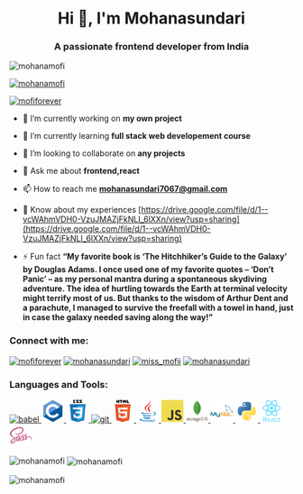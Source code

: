 <h1 align="center">Hi 👋, I'm Mohanasundari</h1>
<h3 align="center">A passionate frontend developer from India</h3>

<p align="left"> <img src="https://komarev.com/ghpvc/?username=mohanamofi&label=Profile%20views&color=0e75b6&style=flat" alt="mohanamofi" /> </p>

<p align="left"> <a href="https://github.com/ryo-ma/github-profile-trophy"><img src="https://github-profile-trophy.vercel.app/?username=mohanamofi" alt="mohanamofi" /></a> </p>

<p align="left"> <a href="https://twitter.com/mofiforever" target="blank"><img src="https://img.shields.io/twitter/follow/mofiforever?logo=twitter&style=for-the-badge" alt="mofiforever" /></a> </p>

- 🔭 I’m currently working on **my own project**

- 🌱 I’m currently learning **full stack web developement course**

- 👯 I’m looking to collaborate on **any projects**

- 💬 Ask me about **frontend,react**

- 📫 How to reach me **mohanasundari7067@gmail.com**

- 📄 Know about my experiences [https://drive.google.com/file/d/1--vcWAhmVDH0-VzuJMAZjFkNLI_6lXXn/view?usp=sharing](https://drive.google.com/file/d/1--vcWAhmVDH0-VzuJMAZjFkNLI_6lXXn/view?usp=sharing)

- ⚡ Fun fact **“My favorite book is ‘The Hitchhiker’s Guide to the Galaxy’ by Douglas Adams. I once used one of my favorite quotes – ‘Don’t Panic’ – as my personal mantra during a spontaneous skydiving adventure. The idea of hurtling towards the Earth at terminal velocity might terrify most of us. But thanks to the wisdom of Arthur Dent and a parachute, I managed to survive the freefall with a towel in hand, just in case the galaxy needed saving along the way!”**

<h3 align="left">Connect with me:</h3>
<p align="left">
<a href="https://twitter.com/mofiforever" target="blank"><img align="center" src="https://raw.githubusercontent.com/rahuldkjain/github-profile-readme-generator/master/src/images/icons/Social/twitter.svg" alt="mofiforever" height="30" width="40" /></a>
<a href="https://linkedin.com/in/mohanasundari" target="blank"><img align="center" src="https://raw.githubusercontent.com/rahuldkjain/github-profile-readme-generator/master/src/images/icons/Social/linked-in-alt.svg" alt="mohanasundari" height="30" width="40" /></a>
<a href="https://instagram.com/miss_mofii" target="blank"><img align="center" src="https://raw.githubusercontent.com/rahuldkjain/github-profile-readme-generator/master/src/images/icons/Social/instagram.svg" alt="miss_mofii" height="30" width="40" /></a>
<a href="https://www.codechef.com/users/mohanasundari" target="blank"><img align="center" src="https://cdn.jsdelivr.net/npm/simple-icons@3.1.0/icons/codechef.svg" alt="mohanasundari" height="30" width="40" /></a>
</p>

<h3 align="left">Languages and Tools:</h3>
<p align="left"> <a href="https://babeljs.io/" target="_blank" rel="noreferrer"> <img src="https://www.vectorlogo.zone/logos/babeljs/babeljs-icon.svg" alt="babel" width="40" height="40"/> </a> <a href="https://www.cprogramming.com/" target="_blank" rel="noreferrer"> <img src="https://raw.githubusercontent.com/devicons/devicon/master/icons/c/c-original.svg" alt="c" width="40" height="40"/> </a> <a href="https://www.w3schools.com/css/" target="_blank" rel="noreferrer"> <img src="https://raw.githubusercontent.com/devicons/devicon/master/icons/css3/css3-original-wordmark.svg" alt="css3" width="40" height="40"/> </a> <a href="https://git-scm.com/" target="_blank" rel="noreferrer"> <img src="https://www.vectorlogo.zone/logos/git-scm/git-scm-icon.svg" alt="git" width="40" height="40"/> </a> <a href="https://www.w3.org/html/" target="_blank" rel="noreferrer"> <img src="https://raw.githubusercontent.com/devicons/devicon/master/icons/html5/html5-original-wordmark.svg" alt="html5" width="40" height="40"/> </a> <a href="https://www.java.com" target="_blank" rel="noreferrer"> <img src="https://raw.githubusercontent.com/devicons/devicon/master/icons/java/java-original.svg" alt="java" width="40" height="40"/> </a> <a href="https://developer.mozilla.org/en-US/docs/Web/JavaScript" target="_blank" rel="noreferrer"> <img src="https://raw.githubusercontent.com/devicons/devicon/master/icons/javascript/javascript-original.svg" alt="javascript" width="40" height="40"/> </a> <a href="https://www.mongodb.com/" target="_blank" rel="noreferrer"> <img src="https://raw.githubusercontent.com/devicons/devicon/master/icons/mongodb/mongodb-original-wordmark.svg" alt="mongodb" width="40" height="40"/> </a> <a href="https://www.mysql.com/" target="_blank" rel="noreferrer"> <img src="https://raw.githubusercontent.com/devicons/devicon/master/icons/mysql/mysql-original-wordmark.svg" alt="mysql" width="40" height="40"/> </a> <a href="https://www.python.org" target="_blank" rel="noreferrer"> <img src="https://raw.githubusercontent.com/devicons/devicon/master/icons/python/python-original.svg" alt="python" width="40" height="40"/> </a> <a href="https://reactjs.org/" target="_blank" rel="noreferrer"> <img src="https://raw.githubusercontent.com/devicons/devicon/master/icons/react/react-original-wordmark.svg" alt="react" width="40" height="40"/> </a> <a href="https://sass-lang.com" target="_blank" rel="noreferrer"> <img src="https://raw.githubusercontent.com/devicons/devicon/master/icons/sass/sass-original.svg" alt="sass" width="40" height="40"/> </a> </p>

<p><img align="left" src="https://github-readme-stats.vercel.app/api/top-langs?username=mohanamofi&show_icons=true&locale=en&layout=compact" alt="mohanamofi" /></p>

<p>&nbsp;<img align="center" src="https://github-readme-stats.vercel.app/api?username=mohanamofi&show_icons=true&locale=en" alt="mohanamofi" /></p>

<p><img align="center" src="https://github-readme-streak-stats.herokuapp.com/?user=mohanamofi&" alt="mohanamofi" /></p>
